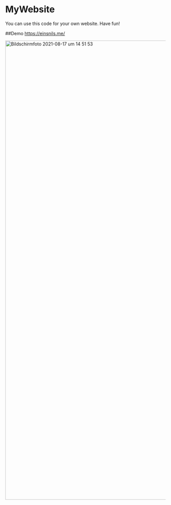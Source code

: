 # MyWebsite

You can use this code for your own website. 
Have fun!

##Demo 
https://einsnils.me/

<img width="1440" alt="Bildschirmfoto 2021-08-17 um 14 51 53" src="https://user-images.githubusercontent.com/71549276/129728896-1b5c4994-adb7-4cc0-a6a9-00f32c9420ce.png">
